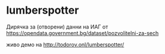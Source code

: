 # lumberspotter
Дирячка за (отворени) данни на ИАГ от https://opendata.government.bg/dataset/pozvolitelni-za-sech

живо демо на http://todorov.onl/lumberspotter/
